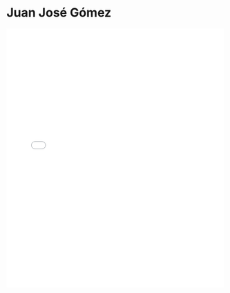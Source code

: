 # Juan José Gómez

<MDXLayout>
  <embed src="/assets/files/Juan%20Jose%20Gomez%20Borrallo-e202f391df4b7dc2766e820ad079d63b.pdf" type="application/pdf" width="100%" height="600px" />
</MDXLayout>